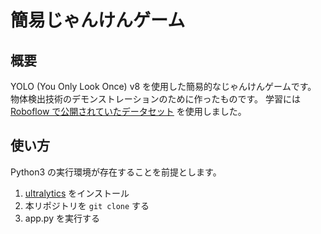# 簡易じゃんけんゲーム

## 概要

YOLO (You Only Look Once) v8 を使用した簡易的なじゃんけんゲームです。
物体検出技術のデモンストレーションのために作ったものです。
学習には [Roboflow で公開されていたデータセット](https://universe.roboflow.com/roboflow-58fyf/rock-paper-scissors-sxsw/dataset/14) を使用しました。

## 使い方

Python3 の実行環境が存在することを前提とします。

1. [ultralytics](https://github.com/ultralytics/ultralytics) をインストール
2. 本リポジトリを `git clone` する
3. app.py を実行する
